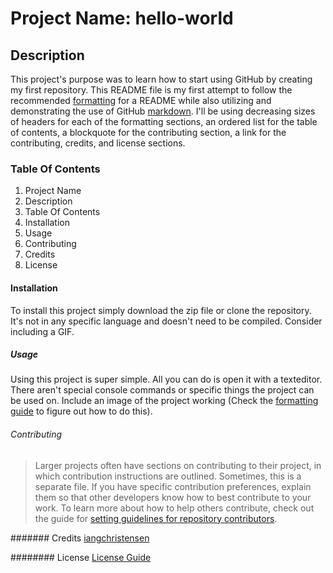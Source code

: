 # Project Name: hello-world

## Description
This project's purpose was to learn how to start using GitHub by creating my first repository. This README file is my first attempt to follow the recommended [formatting](https://guides.github.com/features/wikis/) for a README while also utilizing and demonstrating the use of GitHub [markdown](https://guides.github.com/features/mastering-markdown/). I'll be using decreasing sizes of headers for each of the formatting sections, an ordered list for the table of contents, a blockquote for the contributing section, a link for the contributing, credits, and license sections.

### Table Of Contents
1. Project Name
2. Description
3. Table Of Contents
4. Installation
5. Usage
6. Contributing
7. Credits
8. License

#### Installation
To install this project simply download the zip file or clone the repository. It's not in any specific language and doesn't need to be compiled. Consider including a GIF.

##### Usage
Using this project is super simple. All you can do is open it with a texteditor. There aren't special console commands or specific things the project can be used on. Include an image of the project working (Check the [formatting guide](https://guides.github.com/features/mastering-markdown/) to figure out how to do this).

###### Contributing
> Larger projects often have sections on contributing to their project, in which contribution instructions are outlined. Sometimes, this is a separate file. If you have specific contribution preferences, explain them so that other developers know how to best contribute to your work. To learn more about how to help others contribute, check out the guide for [setting guidelines for repository contributors](https://docs.github.com/en/free-pro-team@latest/github/building-a-strong-community/setting-guidelines-for-repository-contributors).

####### Credits
[iangchristensen](https://github.com/iangchristensen)

######## License
[License Guide](https://choosealicense.com/)
